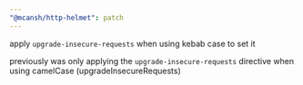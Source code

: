```yaml
---
"@mcansh/http-helmet": patch
---
```


apply `upgrade-insecure-requests` when using kebab case to set it

previously was only applying the `upgrade-insecure-requests` directive when using camelCase (upgradeInsecureRequests)
